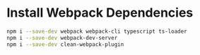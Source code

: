 # Install Webpack Dependencies

```bash
npm i --save-dev webpack webpack-cli typescript ts-loader
npm i --save-dev webpack-dev-server
npm i --save-dev clean-webpack-plugin
```
